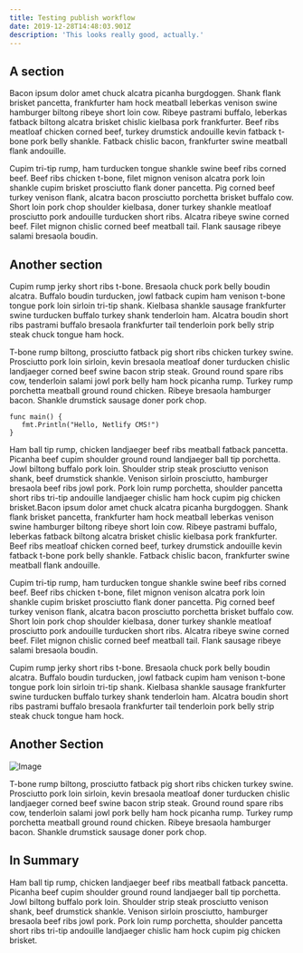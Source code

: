 ```yaml
---
title: Testing publish workflow
date: 2019-12-28T14:48:03.901Z
description: 'This looks really good, actually.'
---
```

## A section
Bacon ipsum dolor amet chuck alcatra picanha burgdoggen. Shank flank brisket pancetta, frankfurter ham hock meatball leberkas venison swine hamburger biltong ribeye short loin cow. Ribeye pastrami buffalo, leberkas fatback biltong alcatra brisket chislic kielbasa pork frankfurter. Beef ribs meatloaf chicken corned beef, turkey drumstick andouille kevin fatback t-bone pork belly shankle. Fatback chislic bacon, frankfurter swine meatball flank andouille.

Cupim tri-tip rump, ham turducken tongue shankle swine beef ribs corned beef. Beef ribs chicken t-bone, filet mignon venison alcatra pork loin shankle cupim brisket prosciutto flank doner pancetta. Pig corned beef turkey venison flank, alcatra bacon prosciutto porchetta brisket buffalo cow. Short loin pork chop shoulder kielbasa, doner turkey shankle meatloaf prosciutto pork andouille turducken short ribs. Alcatra ribeye swine corned beef. Filet mignon chislic corned beef meatball tail. Flank sausage ribeye salami bresaola boudin.

## Another section
Cupim rump jerky short ribs t-bone. Bresaola chuck pork belly boudin alcatra. Buffalo boudin turducken, jowl fatback cupim ham venison t-bone tongue pork loin sirloin tri-tip shank. Kielbasa shankle sausage frankfurter swine turducken buffalo turkey shank tenderloin ham. Alcatra boudin short ribs pastrami buffalo bresaola frankfurter tail tenderloin pork belly strip steak chuck tongue ham hock.

T-bone rump biltong, prosciutto fatback pig short ribs chicken turkey swine. Prosciutto pork loin sirloin, kevin bresaola meatloaf doner turducken chislic landjaeger corned beef swine bacon strip steak. Ground round spare ribs cow, tenderloin salami jowl pork belly ham hock picanha rump. Turkey rump porchetta meatball ground round chicken. Ribeye bresaola hamburger bacon. Shankle drumstick sausage doner pork chop.

```golang
func main() {
   fmt.Println("Hello, Netlify CMS!")
}
```

Ham ball tip rump, chicken landjaeger beef ribs meatball fatback pancetta. Picanha beef cupim shoulder ground round landjaeger ball tip porchetta. Jowl biltong buffalo pork loin. Shoulder strip steak prosciutto venison shank, beef drumstick shankle. Venison sirloin prosciutto, hamburger bresaola beef ribs jowl pork. Pork loin rump porchetta, shoulder pancetta short ribs tri-tip andouille landjaeger chislic ham hock cupim pig chicken brisket.Bacon ipsum dolor amet chuck alcatra picanha burgdoggen. Shank flank brisket pancetta, frankfurter ham hock meatball leberkas venison swine hamburger biltong ribeye short loin cow. Ribeye pastrami buffalo, leberkas fatback biltong alcatra brisket chislic kielbasa pork frankfurter. Beef ribs meatloaf chicken corned beef, turkey drumstick andouille kevin fatback t-bone pork belly shankle. Fatback chislic bacon, frankfurter swine meatball flank andouille.

Cupim tri-tip rump, ham turducken tongue shankle swine beef ribs corned beef. Beef ribs chicken t-bone, filet mignon venison alcatra pork loin shankle cupim brisket prosciutto flank doner pancetta. Pig corned beef turkey venison flank, alcatra bacon prosciutto porchetta brisket buffalo cow. Short loin pork chop shoulder kielbasa, doner turkey shankle meatloaf prosciutto pork andouille turducken short ribs. Alcatra ribeye swine corned beef. Filet mignon chislic corned beef meatball tail. Flank sausage ribeye salami bresaola boudin.

Cupim rump jerky short ribs t-bone. Bresaola chuck pork belly boudin alcatra. Buffalo boudin turducken, jowl fatback cupim ham venison t-bone tongue pork loin sirloin tri-tip shank. Kielbasa shankle sausage frankfurter swine turducken buffalo turkey shank tenderloin ham. Alcatra boudin short ribs pastrami buffalo bresaola frankfurter tail tenderloin pork belly strip steak chuck tongue ham hock.

## Another Section

![Image](https://architectureprize.com/submit/uploads/90697/22-6087-19/medium/e6be1f857c65ba76abd3ad7f47d7d2c3.jpg)

T-bone rump biltong, prosciutto fatback pig short ribs chicken turkey swine. Prosciutto pork loin sirloin, kevin bresaola meatloaf doner turducken chislic landjaeger corned beef swine bacon strip steak. Ground round spare ribs cow, tenderloin salami jowl pork belly ham hock picanha rump. Turkey rump porchetta meatball ground round chicken. Ribeye bresaola hamburger bacon. Shankle drumstick sausage doner pork chop.

## In Summary
Ham ball tip rump, chicken landjaeger beef ribs meatball fatback pancetta. Picanha beef cupim shoulder ground round landjaeger ball tip porchetta. Jowl biltong buffalo pork loin. Shoulder strip steak prosciutto venison shank, beef drumstick shankle. Venison sirloin prosciutto, hamburger bresaola beef ribs jowl pork. Pork loin rump porchetta, shoulder pancetta short ribs tri-tip andouille landjaeger chislic ham hock cupim pig chicken brisket.
